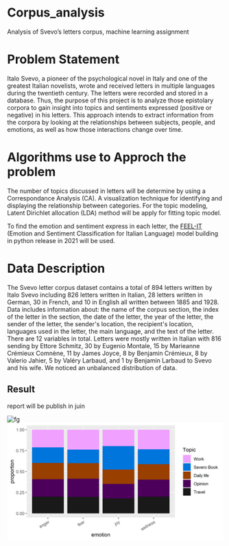 # Corpus_analysis
Analysis of Svevo’s letters corpus, machine learning assignment 

# Problem Statement 
Italo Svevo, a pioneer of the psychological novel in Italy and one of the greatest Italian novelists, wrote and received letters in multiple languages during the twentieth century. The letters were recorded and stored in a database. Thus, the purpose of this project is to analyze those epistolary corpora to gain insight into topics and sentiments expressed (positive or negative) in his letters. This approach intends to extract information from the corpora by looking at the relationships between subjects, people, and emotions, as well as how those interactions change over time.

# Algorithms use to Approch the problem 
The number of topics discussed in letters will be determine by using a Correspondance Analysis (CA). A visualization technique for identifying and displaying the relationship between categories. For the topic modeling, Latent Dirichlet allocation (LDA) method  will be apply for fitting topic model. 

To find the emotion and sentiment express in each letter, the [FEEL-IT](https://github.com/MilaNLProc/feel-it) (Emotion and Sentiment Classification for Italian Language) model building in python release in 2021 will be used.

# Data Description

The Svevo letter corpus dataset contains a total of 894 letters written by Italo Svevo including 826 letters written in Italian, 28 letters written in German, 30 in French, and 10 in English all written between 1885 and 1928. Data includes information about: the name of the corpus section, the index of the letter in the section, the date of the letter, the year of the letter, the sender of the letter, the sender's location, the recipient's location, languages used in the letter, the main language, and the text of the letter. There are 12 variables in total. Letters were mostly written in Italian with 816 sending by Ettore Schmitz, 30 by Eugenio Montale, 15 by Marieanne Crémieux Comnène, 11 by James Joyce, 8 by Benjamin Crémieux, 8 by Valerio Jahier, 5 by Valéry Larbaud, and 1  by Benjamin Larbaud to Svevo and his wife. We noticed an unbalanced distribution of data.  

## Result 
report will be publish in juin

![fg]([./topic_proportion_evolution_per_yer.png]) 
![fg](./emotion_proportion_by_topic.png)
